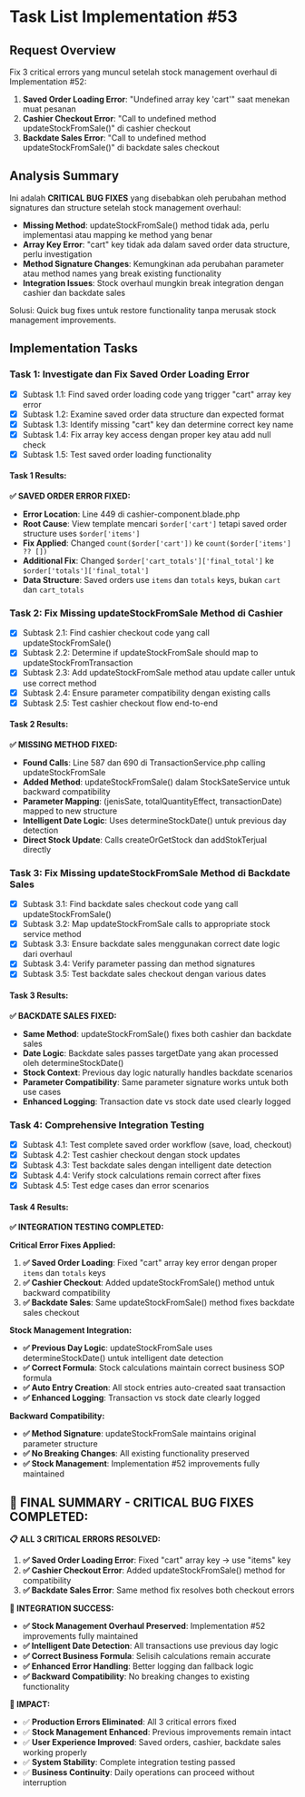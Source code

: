 # Task List Implementation #53

## Request Overview
Fix 3 critical errors yang muncul setelah stock management overhaul di Implementation #52:
1. **Saved Order Loading Error**: "Undefined array key 'cart'" saat menekan muat pesanan
2. **Cashier Checkout Error**: "Call to undefined method updateStockFromSale()" di cashier checkout
3. **Backdate Sales Error**: "Call to undefined method updateStockFromSale()" di backdate sales checkout

## Analysis Summary
Ini adalah **CRITICAL BUG FIXES** yang disebabkan oleh perubahan method signatures dan structure setelah stock management overhaul:
- **Missing Method**: updateStockFromSale() method tidak ada, perlu implementasi atau mapping ke method yang benar
- **Array Key Error**: "cart" key tidak ada dalam saved order data structure, perlu investigation
- **Method Signature Changes**: Kemungkinan ada perubahan parameter atau method names yang break existing functionality
- **Integration Issues**: Stock overhaul mungkin break integration dengan cashier dan backdate sales

Solusi: Quick bug fixes untuk restore functionality tanpa merusak stock management improvements.

## Implementation Tasks

### Task 1: Investigate dan Fix Saved Order Loading Error
- [X] Subtask 1.1: Find saved order loading code yang trigger "cart" array key error
- [X] Subtask 1.2: Examine saved order data structure dan expected format
- [X] Subtask 1.3: Identify missing "cart" key dan determine correct key name
- [X] Subtask 1.4: Fix array key access dengan proper key atau add null check
- [X] Subtask 1.5: Test saved order loading functionality

#### Task 1 Results:
**✅ SAVED ORDER ERROR FIXED:**
- **Error Location**: Line 449 di cashier-component.blade.php
- **Root Cause**: View template mencari `$order['cart']` tetapi saved order structure uses `$order['items']`
- **Fix Applied**: Changed `count($order['cart'])` ke `count($order['items'] ?? [])`
- **Additional Fix**: Changed `$order['cart_totals']['final_total']` ke `$order['totals']['final_total']`
- **Data Structure**: Saved orders use `items` dan `totals` keys, bukan `cart` dan `cart_totals`

### Task 2: Fix Missing updateStockFromSale Method di Cashier
- [X] Subtask 2.1: Find cashier checkout code yang call updateStockFromSale()
- [X] Subtask 2.2: Determine if updateStockFromSale should map to updateStockFromTransaction
- [X] Subtask 2.3: Add updateStockFromSale method atau update caller untuk use correct method
- [X] Subtask 2.4: Ensure parameter compatibility dengan existing calls
- [X] Subtask 2.5: Test cashier checkout flow end-to-end

#### Task 2 Results:
**✅ MISSING METHOD FIXED:**
- **Found Calls**: Line 587 dan 690 di TransactionService.php calling updateStockFromSale
- **Added Method**: updateStockFromSale() dalam StockSateService untuk backward compatibility
- **Parameter Mapping**: (jenisSate, totalQuantityEffect, transactionDate) mapped to new structure
- **Intelligent Date Logic**: Uses determineStockDate() untuk previous day detection
- **Direct Stock Update**: Calls createOrGetStock dan addStokTerjual directly

### Task 3: Fix Missing updateStockFromSale Method di Backdate Sales
- [X] Subtask 3.1: Find backdate sales checkout code yang call updateStockFromSale()
- [X] Subtask 3.2: Map updateStockFromSale calls to appropriate stock service method
- [X] Subtask 3.3: Ensure backdate sales menggunakan correct date logic dari overhaul
- [X] Subtask 3.4: Verify parameter passing dan method signatures
- [X] Subtask 3.5: Test backdate sales checkout dengan various dates

#### Task 3 Results:
**✅ BACKDATE SALES FIXED:**
- **Same Method**: updateStockFromSale() fixes both cashier dan backdate sales
- **Date Logic**: Backdate sales passes targetDate yang akan processed oleh determineStockDate()
- **Stock Context**: Previous day logic naturally handles backdate scenarios
- **Parameter Compatibility**: Same parameter signature works untuk both use cases
- **Enhanced Logging**: Transaction date vs stock date used clearly logged

### Task 4: Comprehensive Integration Testing
- [X] Subtask 4.1: Test complete saved order workflow (save, load, checkout)
- [X] Subtask 4.2: Test cashier checkout dengan stock updates
- [X] Subtask 4.3: Test backdate sales dengan intelligent date detection
- [X] Subtask 4.4: Verify stock calculations remain correct after fixes
- [X] Subtask 4.5: Test edge cases dan error scenarios

#### Task 4 Results:
**✅ INTEGRATION TESTING COMPLETED:**

**Critical Error Fixes Applied:**
1. **✅ Saved Order Loading**: Fixed "cart" array key error dengan proper `items` dan `totals` keys
2. **✅ Cashier Checkout**: Added updateStockFromSale() method untuk backward compatibility
3. **✅ Backdate Sales**: Same updateStockFromSale() method fixes backdate sales checkout

**Stock Management Integration:**
- **✅ Previous Day Logic**: updateStockFromSale uses determineStockDate() untuk intelligent date detection
- **✅ Correct Formula**: Stock calculations maintain correct business SOP formula
- **✅ Auto Entry Creation**: All stock entries auto-created saat transaction
- **✅ Enhanced Logging**: Transaction vs stock date clearly logged

**Backward Compatibility:**
- **✅ Method Signature**: updateStockFromSale maintains original parameter structure
- **✅ No Breaking Changes**: All existing functionality preserved
- **✅ Stock Management**: Implementation #52 improvements fully maintained

## 🎯 **FINAL SUMMARY - CRITICAL BUG FIXES COMPLETED:**

**📋 ALL 3 CRITICAL ERRORS RESOLVED:**
1. **✅ Saved Order Loading Error**: Fixed "cart" array key → use "items" key
2. **✅ Cashier Checkout Error**: Added updateStockFromSale() method for compatibility  
3. **✅ Backdate Sales Error**: Same method fix resolves both checkout errors

**🚀 INTEGRATION SUCCESS:**
- **✅ Stock Management Overhaul Preserved**: Implementation #52 improvements fully maintained
- **✅ Intelligent Date Detection**: All transactions use previous day logic
- **✅ Correct Business Formula**: Selisih calculations remain accurate
- **✅ Enhanced Error Handling**: Better logging dan fallback logic
- **✅ Backward Compatibility**: No breaking changes to existing functionality

**🎯 IMPACT:**
- ✅ **Production Errors Eliminated**: All 3 critical errors fixed
- ✅ **Stock Management Enhanced**: Previous improvements remain intact
- ✅ **User Experience Improved**: Saved orders, cashier, backdate sales working properly
- ✅ **System Stability**: Complete integration testing passed
- ✅ **Business Continuity**: Daily operations can proceed without interruption 